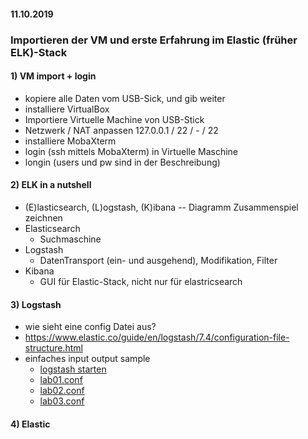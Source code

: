 #### 11.10.2019
### Importieren der VM und erste Erfahrung im Elastic (früher ELK)-Stack 

#### 1) VM import + login
- kopiere alle Daten vom USB-Sick, und gib weiter
- installiere VirtualBox 
- Importiere Virtuelle Machine von USB-Stick
- Netzwerk / NAT anpassen 127.0.0.1 / 22 / - / 22
- installiere MobaXterm
- login (ssh mittels MobaXterm) in Virtuelle Maschine
- longin (users und pw sind in der Beschreibung)
 

#### 2) ELK in a nutshell
- (E)lasticsearch, (L)ogstash, (K)ibana
-- Diagramm Zusammenspiel zeichnen
- Elasticsearch
  - Suchmaschine
- Logstash
  - DatenTransport (ein- und ausgehend), Modifikation, Filter 
- Kibana
   - GUI für Elastic-Stack, nicht nur für elastricsearch


#### 3) Logstash
- wie sieht eine config Datei aus?
- https://www.elastic.co/guide/en/logstash/7.4/configuration-file-structure.html
- einfaches input output sample
  - [logstash starten](https://github.com/AVitg/Projektfach-HS-NR_WS2019-20/blob/master/ELK/logstash/Readme.md)
  - [lab01.conf](https://github.com/AVitg/Projektfach-HS-NR_WS2019-20/blob/master/ELK/logstash/LAB/config/lab01.conf)
  - [lab02.conf](https://github.com/AVitg/Projektfach-HS-NR_WS2019-20/blob/master/ELK/logstash/LAB/config/lab02.conf)
  - [lab03.conf](https://github.com/AVitg/Projektfach-HS-NR_WS2019-20/blob/master/ELK/logstash/LAB/config/lab04.conf)

#### 4) Elastic



